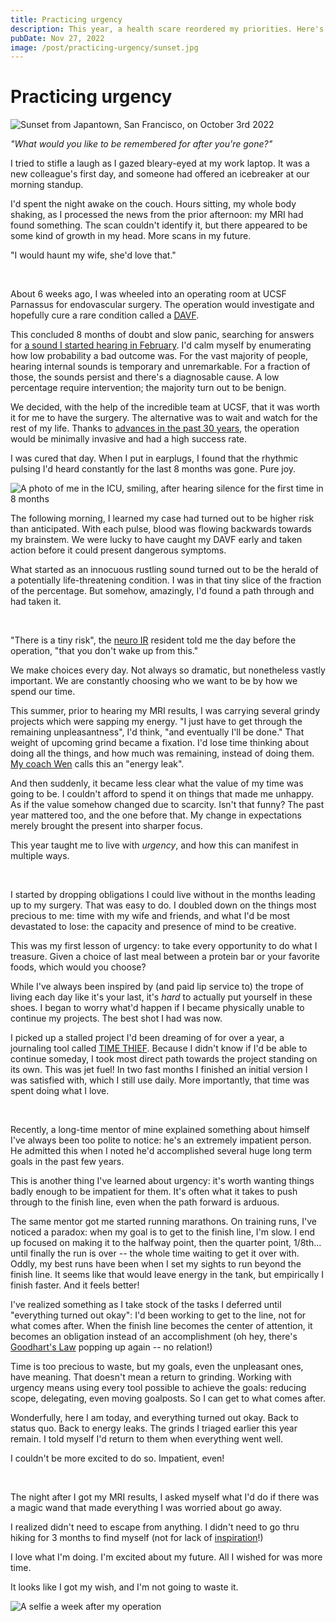 ```yaml
---
title: Practicing urgency
description: This year, a health scare reordered my priorities. Here's what it taught me about how to make the most of my time.
pubDate: Nov 27, 2022
image: /post/practicing-urgency/sunset.jpg
---
```


# Practicing urgency

![Sunset from Japantown, San Francisco, on October 3rd 2022](/post/practicing-urgency/sunset.jpg)

_"What would you like to be remembered for after you're gone?"_

I tried to stifle a laugh as I gazed bleary-eyed at my work laptop. It was a new colleague's first day, and someone had offered an icebreaker at our morning standup.

I'd spent the night awake on the couch. Hours sitting, my whole body shaking, as I processed the news from the prior afternoon: my MRI had found something. The scan couldn't identify it, but there appeared to be some kind of growth in my head. More scans in my future.

"I would haunt my wife, she'd love that."

<br>

About 6 weeks ago, I was wheeled into an operating room at UCSF Parnassus for endovascular surgery. The operation would investigate and hopefully cure a rare condition called a [DAVF](https://en.wikipedia.org/wiki/Dural_arteriovenous_fistula).

This concluded 8 months of doubt and slow panic, searching for answers for [a sound I started hearing in February](/post/pulsatile-tinnitus-sounds). I'd calm myself by enumerating how low probability a bad outcome was. For the vast majority of people, hearing internal sounds is temporary and unremarkable. For a fraction of those, the sounds persist and there's a diagnosable cause. A low percentage require intervention; the majority turn out to be benign.

We decided, with the help of the incredible team at UCSF, that it was worth it for me to have the surgery. The alternative was to wait and watch for the rest of my life. Thanks to [advances in the past 30 years](https://www.ncbi.nlm.nih.gov/pmc/articles/PMC3345485/#sec-6title), the operation would be minimally invasive and had a high success rate.

I was cured that day. When I put in earplugs, I found that the rhythmic pulsing I'd heard constantly for the last 8 months was gone. Pure joy.

![A photo of me in the ICU, smiling, after hearing silence for the first time in 8 months](/post/practicing-urgency/silence.jpg)

The following morning, I learned my case had turned out to be higher risk than anticipated. With each pulse, blood was flowing backwards towards my brainstem. We were lucky to have caught my DAVF early and taken action before it could present dangerous symptoms.

What started as an innocuous rustling sound turned out to be the herald of a potentially life-threatening condition. I was in that tiny slice of the fraction of the percentage. But somehow, amazingly, I'd found a path through and had taken it.

<br>

"There is a tiny risk", the [neuro IR](https://en.wikipedia.org/wiki/Interventional_neuroradiology) resident told me the day before the operation, "that you don't wake up from this."

We make choices every day. Not always so dramatic, but nonetheless vastly important. We are constantly choosing who we want to be by how we spend our time.

This summer, prior to hearing my MRI results, I was carrying several grindy projects which were sapping my energy. "I just have to get through the remaining unpleasantness", I'd think, "and eventually I'll be done." That weight of upcoming grind became a fixation. I'd lose time thinking about doing all the things, and how much was remaining, instead of doing them. [My coach Wen](https://wencoaching.com/) calls this an "energy leak".

And then suddenly, it became less clear what the value of my time was going to be. I couldn't afford to spend it on things that made me unhappy. As if the value somehow changed due to scarcity. Isn't that funny? The past year mattered too, and the one before that. My change in expectations merely brought the present into sharper focus.

This year taught me to live with _urgency_, and how this can manifest in multiple ways.

<br>

I started by dropping obligations I could live without in the months leading up to my surgery. That was easy to do. I doubled down on the things most precious to me: time with my wife and friends, and what I'd be most devastated to lose: the capacity and presence of mind to be creative.

This was my first lesson of urgency: to take every opportunity to do what I treasure. Given a choice of last meal between a protein bar or your favorite foods, which would you choose?

While I've always been inspired by (and paid lip service to) the trope of living each day like it's your last, it's _hard_ to actually put yourself in these shoes. I began to worry what'd happen if I became physically unable to continue my projects. The best shot I had was now.

I picked up a stalled project I'd been dreaming of for over a year, a journaling tool called [TIME THIEF](https://tmthf.me). Because I didn't know if I'd be able to continue someday, I took most direct path towards the project standing on its own. This was jet fuel! In two fast months I finished an initial version I was satisfied with, which I still use daily. More importantly, that time was spent doing what I love.

<br>

Recently, a long-time mentor of mine explained something about himself I've always been too polite to notice: he's an extremely impatient person. He admitted this when I noted he'd accomplished several huge long term goals in the past few years.

This is another thing I've learned about urgency: it's worth wanting things badly enough to be impatient for them. It's often what it takes to push through to the finish line, even when the path forward is arduous.

The same mentor got me started running marathons. On training runs, I've noticed a paradox: when my goal is to get to the finish line, I'm slow. I end up focused on making it to the halfway point, then the quarter point, 1/8th... until finally the run is over -- the whole time waiting to get it over with. Oddly, my best runs have been when I set my sights to run beyond the finish line. It seems like that would leave energy in the tank, but empirically I finish faster. And it feels better!

I've realized something as I take stock of the tasks I deferred until "everything turned out okay": I'd been working to get to the line, not for what comes after. When the finish line becomes the center of attention, it becomes an obligation instead of an accomplishment (oh hey, there's [Goodhart's Law](https://en.wikipedia.org/wiki/Goodhart%27s_law) popping up again -- no relation!)

Time is too precious to waste, but my goals, even the unpleasant ones, have meaning. That doesn't mean a return to grinding. Working with urgency means using every tool possible to achieve the goals: reducing scope, delegating, even moving goalposts. So I can get to what comes after.

Wonderfully, here I am today, and everything turned out okay. Back to status quo. Back to energy leaks. The grinds I triaged earlier this year remain. I told myself I'd return to them when everything went well.

I couldn't be more excited to do so. Impatient, even!

<br>

The night after I got my MRI results, I asked myself what I'd do if there was a magic wand that made everything I was worried about go away.

I realized didn't need to escape from anything. I didn't need to go thru hiking for 3 months to find myself (not for lack of [inspiration](https://atrailtale.com)!)

I love what I'm doing. I'm excited about my future. All I wished for was more time.

It looks like I got my wish, and I'm not going to waste it.

![A selfie a week after my operation](/post/practicing-urgency/selfie.jpg)
